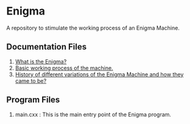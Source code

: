 # Enigma
A repository to stimulate the working process of an Enigma Machine.

## Documentation Files
1. [What is the Enigma?](https://github.com/OsazuwaEmmanuel/Enigma/edit/main/docs/what_is_enigma.md)
2. [Basic working process of the machine.](https://github.com/OsazuwaEmmanuel/Enigma/edit/main/docs/basic_working_concept.md)
3. [History of different variations of the Enigma Machine and how they came to be?](https://github.com/OsazuwaEmmanuel/Enigma/edit/main/docs/variations_history.md)

## Program Files
1. main.cxx : This is the main entry point of the Enigma program.
